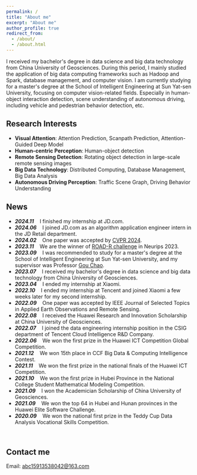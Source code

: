 ```yaml
---
permalink: /
title: "About me"
excerpt: "About me"
author_profile: true
redirect_from: 
  - /about/
  - /about.html
---
```


I received my bachelor's degree in data science and big data technology from China University of Geosciences. During this period, I mainly studied the application of big data computing frameworks such as Hadoop and Spark, database management, and computer vision.
I am currently studying for a master's degree at the School of Intelligent Engineering at Sun Yat-sen University, focusing on computer vision-related fields. Especially in human-object interaction detection, scene understanding of autonomous driving, including vehicle and pedestrian behavior detection, etc.


Research Interests
------
- **Visual Attention**: Attention Prediction, Scanpath Prediction, Attention-Guided Deep Model
- **Human-centric Perception**: Human-object detection
- **Remote Sensing Detection**: Rotating object detection in large-scale remote sensing images
- **Big Data Technology**: Distributed Computing, Database Management, Big Data Analysis
- **Autonomous Driving Perception**: Traffic Scene Graph, Driving Behavior Understanding


News
------
* ***2024.11*** $~~$ I finished my internship at JD.com.
* ***2024.06*** $~~$ I joined JD.com as an algorithm application engineer intern in the JD Retail department.
* ***2024.02*** $~~$ One paper was accepted by [CVPR 2024](https://yuchen2199.github.io/Interactive-Gaze/).
* ***2023.11*** $~~$ We are the winner of [ROAD-R challenge](https://sites.google.com/view/road-r/winners) in Neurips 2023.
* ***2023.09*** $~~$ I was recommended to study for a master's degree at the School of Intelligent Engineering at Sun Yat-sen University, and my supervisor was Professor [Gou Chao](https://chaogou.github.io/).
* ***2023.07*** $~~$ I received my bachelor's degree in data science and big data technology from China University of Geosciences.
* ***2023.04*** $~~$ I ended my internship at Xiaomi.
* ***2022.10*** $~~$ I ended my internship at Tencent and joined Xiaomi a few weeks later for my second internship.
* ***2022.09*** $~~$ One paper was accepted by IEEE Journal of Selected Topics in Applied Earth Observations and Remote Sensing.
* ***2022.08*** $~~$ I received the Huawei Research and Innovation Scholarship at China University of Geosciences.
* ***2022.07*** $~~$ I joined the data engineering internship position in the CSIG department of Tencent Cloud Intelligence R&D Company.
* ***2022.06*** $~~$ We won the first prize in the Huawei ICT Competition Global Competition.
* ***2021.12*** $~~$ We won 15th place in CCF Big Data & Computing Intelligence Contest.
* ***2021.11*** $~~$ We won the first prize in the national finals of the Huawei ICT Competition.
* ***2021.10*** $~~$ We won the first prize in Hubei Province in the National College Student Mathematical Modeling Competition.
* ***2021.09*** $~~$ I won the Academician Scholarship of China University of Geosciences.
* ***2021.09*** $~~$ We won the top 64 in Hubei and Hunan provinces in the Huawei Elite Software Challenge.
* ***2020.09*** $~~$ We won the national first prize in the Teddy Cup Data Analysis Vocational Skills Competition.

<br>

Contact me
------
Email: abc15913538042@163.com
